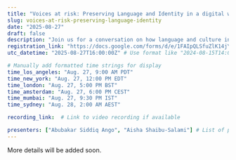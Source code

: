 ```yaml
---
title: "Voices at risk: Preserving Language and Identity in a digital world"
slug: voices-at-risk-preserving-language-identity
date: "2025-08-27"
draft: false
description: "Join us for a conversation on how language and culture intersect in shaping digital experiences."
registration_link: "https://docs.google.com/forms/d/e/1FAIpQLSfuZlK14jYZKIMVuwmDfFrkqaf-i-tbemicK7XgcPsV2J4kWg/viewform?usp=sharing&ouid=110051115196922667545"
utc_datetime: "2025-08-27T16:00:00Z" # Use format like "2024-08-15T14:00:00Z"

# Manually add formatted time strings for display
time_los_angeles: "Aug. 27, 9:00 AM PDT"
time_new_york: "Aug. 27, 12:00 PM EDT"
time_london: "Aug. 27, 5:00 PM BST"
time_amsterdam: "Aug. 27, 6:00 PM CEST"
time_mumbai: "Aug. 27, 9:30 PM IST"
time_sydney: "Aug. 28, 2:00 AM AEST"

recording_link:  # Link to video recording if available

presenters: ["Abubakar Siddiq Ango", "Aisha Shaibu-Salami"] # List of presenter names
---
```


More details will be added soon.